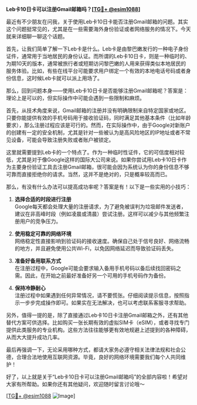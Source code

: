 **Leb卡10日卡可以注册Gmail邮箱吗？[[TG💪+ @esim1088](https://t.me/s/esim1088)]**

最近有不少朋友在问我，关于使用Leb卡10日卡能否注册Gmail邮箱的问题。其实这个问题挺常见的，尤其是在一些需要海外身份验证或者网络服务的情况下。今天就来详细聊一聊这个话题。

首先，让我们简单了解一下Leb卡是什么。Leb卡是由黎巴嫩发行的一种电子身份证件，通常用于当地居民的身份认证。而所谓的Leb卡10日卡，则是一种临时的、为期10天的版本，通常被旅行者或短期访问黎巴嫩的人用来获得类似本地居民的服务体验。比如，有些在线平台可能要求用户绑定一个有效的本地电话号码或者身份信息，这时候Leb卡就可以派上用场了。

那么，回到问题本身——使用Leb卡10日卡是否能够注册Gmail邮箱呢？答案是：理论上是可以的，但实际操作中可能会遇到一些限制和麻烦。

首先，从技术角度来说，Gmail邮箱的注册并没有明确限制来自特定国家或地区。只要你能提供有效的手机号码用于接收验证码，同时满足其他基本条件（比如年龄要求），那么注册过程应该是可行的。然而，在实际操作中，由于Google对新账户的创建有一定的安全机制，尤其是针对一些被认为是高风险地区的IP地址或者不常见设备，可能会导致注册失败或者账户被锁定。

这里就需要提到Leb卡的一个特点了。作为一种临时性证件，它的可信度相对较低，尤其是对于像Google这样的国际大公司来说。如果你尝试用Leb卡10日卡作为主要身份验证工具去注册Gmail邮箱，很可能会因为系统认为你的身份信息不够可靠而直接拒绝你的请求。当然，这并不是绝对的，只是概率较高而已。

那么，有没有什么办法可以提高成功率呢？答案是有！以下是一些实用的小技巧：

1. **选择合适的时段进行注册**  
   Google每天都会处理大量的注册请求，为了避免被误判为垃圾邮件发送者，建议在非高峰时段（例如凌晨或清晨）尝试注册。这样可以减少与其他频繁注册用户的竞争压力。

2. **使用稳定可靠的网络环境**  
   网络稳定性直接影响到验证码的接收速度。确保自己处于信号良好、网络流畅的地方，并且避免使用公共Wi-Fi，以免因网络延迟而导致验证码丢失。

3. **准备好备用联系方式**  
   在注册过程中，Google可能会要求输入备用手机号码以备后续找回密码之需。因此，在开始之前最好准备好另一个可用的手机号码作为备份。

4. **保持冷静耐心**  
   注册过程中如果遇到任何异常情况，请不要慌张。仔细阅读提示信息，按照指示一步步完成操作即可。如果实在无法解决，也可以考虑联系客服寻求帮助。

另外，值得一提的是，除了直接通过Leb卡10日卡注册Gmail邮箱之外，还有其他替代方案可供选择。比如购买一张长期有效的虚拟SIM卡（eSIM），或者寻找专门提供此类服务的专业机构。这些方法往往能够更有效地规避上述提到的各种障碍，从而大大提升成功几率。

最后再强调一下，无论采用哪种方式，都请大家务必遵守相关法律法规和社会公德，合理合法地使用互联网资源。毕竟，良好的网络环境需要我们每个人共同维护！

好了，以上就是关于“Leb卡10日卡可以注册Gmail邮箱吗”的全部内容啦！希望对大家有所帮助。如果你还有其他疑问，欢迎随时留言讨论哦～

[[TG💪+ @esim1088](https://t.me/s/esim1088) ![Image](https://i.postimg.cc/4NQfJmqS/Snipaste-2025-05-13-00-14-12.png)]